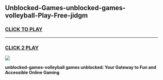 
## Unblocked-Games-unblocked-games-volleyball-Play-Free-jidgm
<h3>
<a href="https://premium76.site?title=unblocked-games-volleyball&ref=23A">CLICK TO PLAY</a></h3>
<hr>

<h3>
<a href="https://premium76.site?title=unblocked-games-volleyball&ref=23A">CLICK 2 PLAY</a>
  
</h3>

<a href="https://premium76.site?title=unblocked-games-volleyball&ref=23A"><img src="https://clearcache.store/games.png"></a>


**unblocked-games-volleyball games unblocked: Your Gateway to Fun and Accessible Online Gaming**
